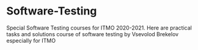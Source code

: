 # Software-Testing
Special Software Testing courses for ITMO 2020-2021. Here are practical tasks and solutions course of software testing by Vsevolod Brekelov especially for ITMO
